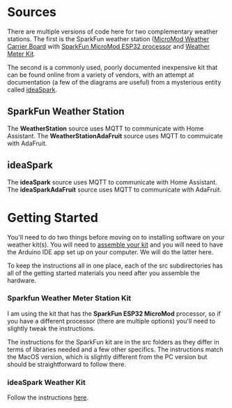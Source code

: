 # Sources

There are multiple versions of code here for two complementary weather
stations. The first is the 
SparkFun weather station
([MicroMod Weather Carrier Board](https://www.sparkfun.com/products/16794)
with
[SparkFun MicroMod ESP32 processor](https://www.sparkfun.com/products/16781)
and
[Weather Meter Kit](https://www.sparkfun.com/products/15901).

The second is a commonly used, poorly documented inexpensive kit that 
can be found online from a variety of vendors, with an attempt at
documentation (a few of the diagrams are useful) from a mysterious
entity called [ideaSpark](https://gitlab.com/GJKJ/WSK).

## SparkFun Weather Station

The **WeatherStation** source uses MQTT to communicate with Home Assistant.
The **WeatherStationAdaFruit** source uses MQTT to commuicate with AdaFruit.

## ideaSpark

The **ideaSpark** source uses MQTT to communicate with Home Assistant.
The **ideaSparkAdaFruit** source uses MQTT to communicate with AdaFruit.

# Getting Started

You'll need to do two things before moving on to installing software on your
weather kit(s).  You will need to
[assemble your kit](https://github.com/cecat/WeatherStation/tree/main/dev)
and you will need to
have the Arduino IDE app set up on your computer. We will do the latter here.

To keep the instructions all in one place, each of the src subdirectories
has all of the getting started materials you need after you assemble the 
hardware.

### Sparkfun Weather Meter Station Kit

I am using the kit that has the **SparkFun ESP32 MicroMod** processor, so if you
have a different processor (there are multiple options) you'll need to slightly
tweak the instructions.

The instructions for the SparkFun kit are in the src folders as they
differ in terms of libraries needed and a few other specifics. 
The instructions match the
MacOS version, which is slightly different from
the PC version but should be straightforward to follow there.

### ideaSpark Weather Kit

Follow the instructions
[here](https://github.com/cecat/WeatherStation/tree/main/src/ideaSpark).





